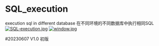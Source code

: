 # SQL_execution
execution sql in different database
在不同环境的不同数据库中执行相同SQL
[![SQL-execution.jpg](https://i.postimg.cc/HkdwdS51/SQL-execution.jpg)](https://postimg.cc/WhYF7wX5)
[![window.jpg](https://i.postimg.cc/cLFXjqzb/window.jpg)](https://postimg.cc/CRfGB2SG)


#20230607 V1.0 初版

